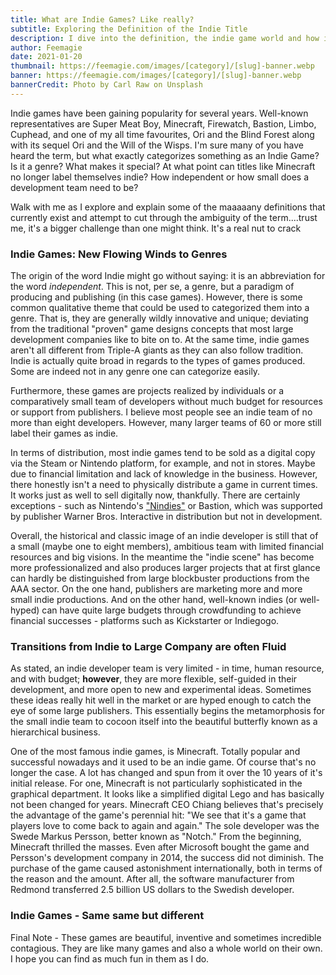 ```yaml
---
title: What are Indie Games? Like really?
subtitle: Exploring the Definition of the Indie Title
description: I dive into the definition, the indie game world and how it will influence the games I play and share with you guys.
author: Feemagie
date: 2021-01-20
thumbnail: https://feemagie.com/images/[category]/[slug]-banner.webp
banner: https://feemagie.com/images/[category]/[slug]-banner.webp
bannerCredit: Photo by Carl Raw on Unsplash
---
```


Indie games have been gaining popularity for several years. Well-known representatives are Super Meat Boy, Minecraft, Firewatch, Bastion, Limbo, Cuphead, and one of my all time favourites, Ori and the Blind Forest along with its sequel Ori and the Will of the Wisps. I'm sure many of you have heard the term, but what exactly categorizes something as an Indie Game? Is it a genre? What makes it special? At what point can titles like Minecraft no longer label themselves indie? How independent or how small does a development team need to be?

Walk with me as I explore and explain some of the maaaaany definitions that currently exist and attempt to cut through the ambiguity of the term....trust me, it's a bigger challenge than one might think. It's a real nut to crack

### Indie Games: New Flowing Winds to Genres

The origin of the word Indie might go without saying: it is an abbreviation for the word _independent_. This is not, per se, a genre, but a paradigm of producing and publishing (in this case games). However, there is some common qualitative theme that could be used to categorized them into a genre. That is, they are generally wildly innovative and unique; deviating from the traditional "proven" game designs concepts that most large development companies like to bite on to. At the same time, indie games aren't all different from Triple-A giants as they can also follow tradition. Indie is actually quite broad in regards to the types of games produced. Some are indeed not in any genre one can categorize easily.

Furthermore, these games are projects realized by individuals or a comparatively small team of developers without much budget for resources or support from publishers. I believe most people see an indie team of no more than eight developers. However, many larger teams of 60 or more still label their games as indie.

In terms of distribution, most indie games tend to be sold as a digital copy via the Steam or Nintendo platform, for example, and not in stores. Maybe due to financial limitation and lack of knowledge in the business. However, there honestly isn't a need to physically distribute a game in current times. It works just as well to sell digitally now, thankfully. There are certainly exceptions - such as Nintendo's ["Nindies"](https://www.nintendo.com/games/nindies-hits/) or Bastion, which was supported by publisher Warner Bros. Interactive in distribution but not in development.

Overall, the historical and classic image of an indie developer is still that of a small (maybe one to eight members), ambitious team with limited financial resources and big visions. In the meantime the "indie scene" has become more professionalized and also produces larger projects that at first glance can hardly be distinguished from large blockbuster productions from the AAA sector. On the one hand, publishers are marketing more and more small indie productions. And on the other hand, well-known indies (or well-hyped) can have quite large budgets through crowdfunding to achieve financial successes - platforms such as Kickstarter or Indiegogo.

### Transitions from Indie to Large Company are often Fluid

As stated, an indie developer team is very limited - in time, human resource, and with budget; **however**, they are more flexible, self-guided in their development, and more open to new and experimental ideas. Sometimes these ideas really hit well in the market or are hyped enough to catch the eye of some large publishers. This essentially begins the metamorphosis for the small indie team to cocoon itself into the beautiful butterfly known as a hierarchical business.

One of the most famous indie games, is Minecraft. Totally popular and successful nowadays and it used to be an indie game. Of course that's no longer the case. A lot has changed and spun from it over the 10 years of it's initial release. For one, Minecraft is not particularly sophisticated in the graphical department. It looks like a simplified digital Lego and has basically not been changed for years. Minecraft CEO Chiang believes that's precisely the advantage of the game's perennial hit: "We see that it's a game that players love to come back to again and again." The sole developer was the Swede Markus Persson, better known as "Notch." From the beginning, Minecraft thrilled the masses. Even after Microsoft bought the game and Persson's development company in 2014, the success did not diminish. The purchase of the game caused astonishment internationally, both in terms of the reason and the amount. After all, the software manufacturer from Redmond transferred 2.5 billion US dollars to the Swedish developer.

### Indie Games - Same same but different

Final Note - These games are beautiful, inventive and sometimes incredible contagious. They are like many games and also a whole world on their own. I hope you can find as much fun in them as I do.

